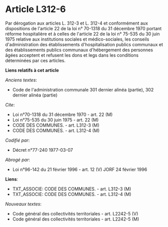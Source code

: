 # Article L312-6

Par dérogation aux articles L. 312-3 et L. 312-4 et conformément aux dispositions de l'article 22 de la loi n° 70-1318 du 31
décembre 1970 portant réforme hospitalière et à celles de l'article 22 de la loi n° 75-535 du 30 juin 1975 relative aux
institutions sociales et médico-sociales, les conseils d'administration des établissements d'hospitalisation publics
communaux et des établissements publics communaux d'hébergement des personnes âgées acceptent et refusent les dons et legs
dans les conditions déterminées par ces articles.

**Liens relatifs à cet article**

_Anciens textes_:

  - Code de l'administration communale 301 dernier alinéa (partie), 302 dernier alinéa (partie)

_Cite_:

  - Loi n°70-1318 du 31 décembre 1970 - art. 22 (M)
  - Loi n°75-535 du 30 juin 1975 - art. 22 (M)
  - CODE DES COMMUNES. - art. L312-3 (M)
  - CODE DES COMMUNES. - art. L312-4 (M)

_Codifié par_:

  - Décret n°77-240 1977-03-07

_Abrogé par_:

  - Loi n°96-142 du 21 février 1996 - art. 12 (V) JORF 24 février 1996

**Liens**:

  - TXT_ASSOCIE: CODE DES COMMUNES. - art. L312-3 (M)
  - TXT_ASSOCIE: CODE DES COMMUNES. - art. L312-4 (M)

_Nouveaux textes_:

  - Code général des collectivités territoriales - art. L2242-5 (V)
  - Code général des collectivités territoriales - art. L2242-5 (M)
